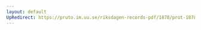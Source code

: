 ```yaml
---
layout: default
UpRedirect: https://pruto.im.uu.se/riksdagen-records-pdf/1878/prot-1878--fk--007/prot-1878--fk--007_003.pdf
---
```

